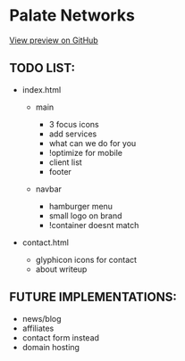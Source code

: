 # Palate Networks
[View preview on GitHub](https://ntamura.github.io/palate/)


## TODO LIST:
  - index.html
    - main
        * 3 focus icons
        * add services
        * what can we do for you
        * !optimize for mobile
        * client list
        * footer

    - navbar
        * hamburger menu
        * small logo on brand
        * !container doesnt match

  - contact.html
      * glyphicon icons for contact
      * about writeup



## FUTURE IMPLEMENTATIONS:
  * news/blog
  * affiliates
  * contact form instead
  * domain hosting
